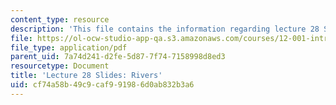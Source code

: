 ```yaml
---
content_type: resource
description: 'This file contains the information regarding lecture 28 Slides: Rivers.'
file: https://ol-ocw-studio-app-qa.s3.amazonaws.com/courses/12-001-introduction-to-geology-fall-2013/cf74a58b49c9caf991986d0ab832b3a6_MIT12_001F13_Lec28Slides.pdf
file_type: application/pdf
parent_uid: 7a74d241-d2fe-5d87-7f74-7158998d8ed3
resourcetype: Document
title: 'Lecture 28 Slides: Rivers'
uid: cf74a58b-49c9-caf9-9198-6d0ab832b3a6
---
```

